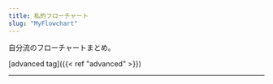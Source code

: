 ```yaml
---
title: 私的フローチャート
slug: "MyFlowchart"
---
```



自分流のフローチャートまとめ。

[advanced tag]({{< ref "advanced" >}})


---

